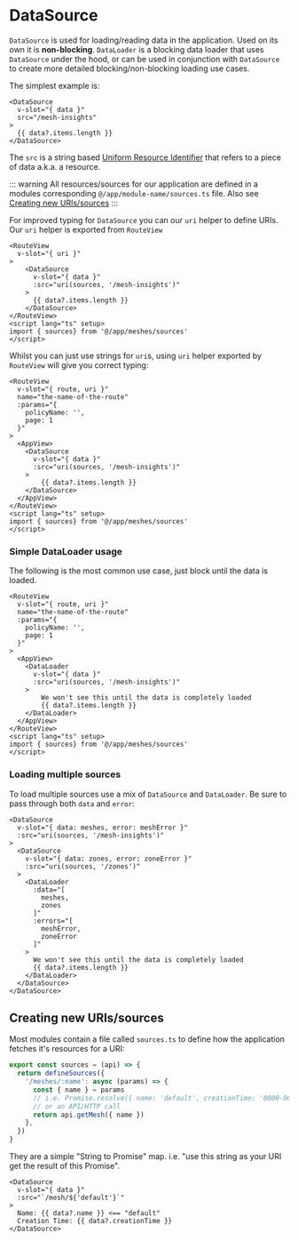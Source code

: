 # DataSource

`DataSource` is used for loading/reading data in the application. Used on its
own it is **non-blocking**. `DataLoader` is a blocking data loader that uses
`DataSource` under the hood, or can be used in conjunction with `DataSource` to
create more detailed blocking/non-blocking loading use cases.

The simplest example is:

```vue
<DataSource
  v-slot="{ data }"
  src="/mesh-insights"
>
  {{ data?.items.length }}
</DataSource>
```

The `src` is a string based [Uniform Resource
Identifier](https://developer.mozilla.org/en-US/docs/Glossary/URI) that refers
to a piece of data a.k.a. a resource.


::: warning
All resources/sources for our application are defined in a modules
corresponding `@/app/module-name/sources.ts` file. Also see [Creating new
URIs/sources](#creating-new-uris-sources)
:::

For improved typing for `DataSource` you can our `uri` helper to define URIs. Our
`uri` helper is exported from `RouteView`

```vue
<RouteView
  v-slot="{ uri }"
>
    <DataSource
      v-slot="{ data }"
      :src="uri(sources, '/mesh-insights')"
    >
      {{ data?.items.length }}
    </DataSource>
</RouteView>
<script lang="ts" setup>
import { sources} from '@/app/meshes/sources'
</script>
```

Whilst you can just use strings for `uri`s, using `uri` helper exported by
`RouteView` will give you correct typing:

```vue
<RouteView
  v-slot="{ route, uri }"
  name="the-name-of-the-route"
  :params="{
    policyName: '',
    page: 1
  }"
>
  <AppView>
    <DataSource
      v-slot="{ data }"
      :src="uri(sources, '/mesh-insights')"
    >
        {{ data?.items.length }}
    </DataSource>
  </AppView>
</RouteView>
<script lang="ts" setup>
import { sources} from '@/app/meshes/sources'
</script>
```

### Simple DataLoader usage

The following is the most common use case, just block until the data is loaded.

```vue
<RouteView
  v-slot="{ route, uri }"
  name="the-name-of-the-route"
  :params="{
    policyName: '',
    page: 1
  }"
>
  <AppView>
    <DataLoader
      v-slot="{ data }"
      :src="uri(sources, '/mesh-insights')"
    >
        We won't see this until the data is completely loaded
        {{ data?.items.length }}
    </DataLoader>
  </AppView>
</RouteView>
<script lang="ts" setup>
import { sources} from '@/app/meshes/sources'
</script>
```

### Loading multiple sources

To load multiple sources use a mix of `DataSource` and `DataLoader`. Be sure to
pass through both `data` and `error`:

```vue
<DataSource
  v-slot="{ data: meshes, error: meshError }"
  :src="uri(sources, '/mesh-insights')"
>
  <DataSource
    v-slot="{ data: zones, error: zoneError }"
    :src="uri(sources, '/zones')"
  >
    <DataLoader
      :data="[
        meshes,
        zones
      ]"
      :errors="[
        meshError,
        zoneError
      ]"
    >
      We won't see this until the data is completely loaded
      {{ data?.items.length }}
    </DataLoader>
  </DataSource>
</DataSource>
```

## Creating new URIs/sources

Most modules contain a file called `sources.ts` to define how the application
fetches it's resources for a URI:

```ts
export const sources = (api) => {
  return defineSources({
    '/meshes/:name': async (params) => {
      const { name } = params
      // i.e. Promise.resolve({ name: 'default', creationTime: '0000-00-00 00:00:00'})
      // or an API/HTTP call
      return api.getMesh({ name })
    },
  })
}
```

They are a simple "String to Promise" map. i.e. "use this string as your URI get
the result of this Promise".

```vue
<DataSource
  v-slot="{ data }"
  :src="`/mesh/${'default'}`"
>
  Name: {{ data?.name }} <== "default"
  Creation Time: {{ data?.creationTime }}
</DataSource>
```



